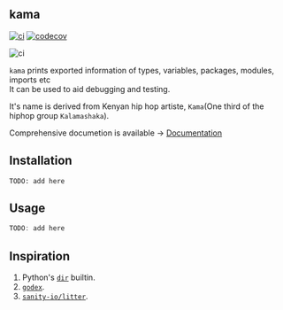 ## kama          

[![ci](https://github.com/komuw/kama/workflows/kama%20ci/badge.svg)](https://github.com/komuw/kama/actions)
[![codecov](https://codecov.io/gh/komuw/kama/branch/master/graph/badge.svg)](https://codecov.io/gh/komuw/kama)


![ci](https://github.com/komuw/kama/workflows/dir%20ci/badge.svg)

`kama` prints exported information of types, variables, packages, modules, imports etc     
It can be used to aid debugging and testing.        

It's name is derived from Kenyan hip hop artiste, `Kama`(One third of the hiphop group `Kalamashaka`).                               

Comprehensive documetion is available -> [Documentation](https://pkg.go.dev/github.com/komuw/kama)


## Installation

```shell
TODO: add here
```           


## Usage
```go
TODO: add here
```

## Inspiration
1. Python's [`dir`](https://docs.python.org/3/library/functions.html#dir) builtin.    
2. [`godex`](https://pkg.go.dev/golang.org/x/tools/cmd/godex).   
3. [`sanity-io/litter`](https://github.com/sanity-io/litter).
